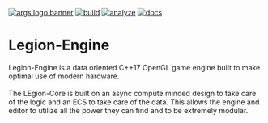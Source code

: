 [![args logo banner](https://cdn.discordapp.com/attachments/448616491416551438/700405124589420675/Args-banner-long.png)](https://legion-engine.com)
[![build](https://github.com/Legion-Engine/Args-Engine/workflows/build-action/badge.svg)](https://github.com/Legion-Engine/Args-Engine/actions?query=workflow%3Abuild-action)
[![analyze](https://github.com/Legion-Engine/Args-Engine/workflows/analyze-action/badge.svg)](https://github.com/Legion-Engine/Args-Engine/actions?query=workflow%3Aanalyze-action)
[![docs](https://github.com/Legion-Engine/Args-Engine/workflows/docs-action/badge.svg)](https://docs.legion-engine.com)
# Legion-Engine
Legion-Engine is a data oriented C++17 OpenGL game engine built to make optimal use of modern hardware.<br><br>
The LEgion-Core is built on an async compute minded design to take care of the logic and an ECS to take care of the data. This allows the engine and editor to utilize all the power they can find and to be extremely modular.
